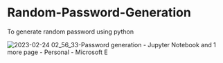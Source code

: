 # Random-Password-Generation
To generate random password using python

![2023-02-24 02_56_33-Password generation - Jupyter Notebook and 1 more page - Personal - Microsoft​ E](https://user-images.githubusercontent.com/86363635/221035668-667a9fb9-c6c6-4b3e-bf88-8dbf565cc1d5.png)
